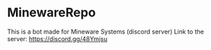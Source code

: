 # MinewareRepo
This is a bot made for Mineware Systems (discord server)
Link to the server: https://discord.gg/48Ymjsu
